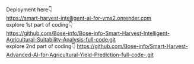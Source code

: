 Deployment here👇
<br>
https://smart-harvest-intelligent-ai-for-vms2.onrender.com
<br>
explore 1st part of coding👇
<br>
https://github.com/Bose-info/Bose-info-Smart-Harvest-Intelligent-Agricultural-Suitability-Analysis-full-code.git
<br>
explore 2nd part of coding👇
https://github.com/Bose-info/Smart-Harvest-Advanced-AI-for-Agricultural-Yield-Prediction-full-code-.git

